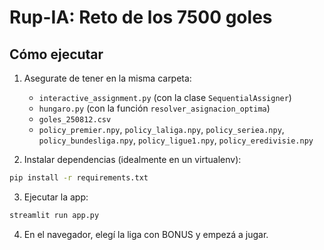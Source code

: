 
# Rup-IA: Reto de los 7500 goles

## Cómo ejecutar
1) Asegurate de tener en la misma carpeta:
   - `interactive_assignment.py` (con la clase `SequentialAssigner`)
   - `hungaro.py` (con la función `resolver_asignacion_optima`)
   - `goles_250812.csv`
   - `policy_premier.npy`, `policy_laliga.npy`, `policy_seriea.npy`, `policy_bundesliga.npy`, `policy_ligue1.npy`, `policy_eredivisie.npy`

2) Instalar dependencias (idealmente en un virtualenv):
```bash
pip install -r requirements.txt
```

3) Ejecutar la app:
```bash
streamlit run app.py
```

4) En el navegador, elegí la liga con BONUS y empezá a jugar.
